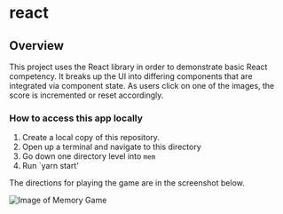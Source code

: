 # react
## Overview

This project uses the React library in order to demonstrate basic React competency. It breaks up the UI into differing components that are integrated via component state. As users click on one of the images, the score is incremented or reset accordingly.

### How to access this app locally

1) Create a local copy of this repository.
2) Open up a terminal and navigate to this directory
3) Go down one directory level into `mem`
4) Run `yarn start'

The directions for playing the game are in the screenshot below.

![Image of Memory Game](https://imgur.com/a/32vylxS)
